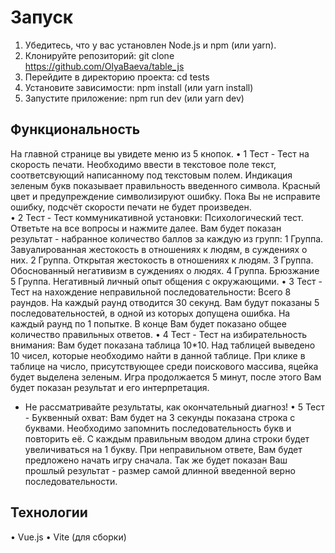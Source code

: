 
# Запуск
1. Убедитесь, что у вас установлен Node.js и npm (или yarn).
2. Клонируйте репозиторий: git clone https://github.com/OlyaBaeva/table_js
3. Перейдите в директорию проекта: cd tests
4. Установите зависимости: npm install (или yarn install)
5. Запустите приложение: npm run dev (или yarn dev)

## Функциональность
На главной странице вы увидете меню из 5 кнопок. 
• 1 Тест - Тест на скорость печати. Необходимо ввести в текстовое поле текст, соответсвующий написанному под текстовым полем. Индикация зеленым букв показывает правильность введенного символа. Красный цвет и предупреждение символизируют ошибку. Пока Вы не исправите ошибку, подсчёт скорости печати не будет произведен.  
• 2 Тест - Тест коммуникативной установки: Психологический тест. Ответьте на все вопросы и нажмите далее. Вам будет показан результат - набранное количество баллов за каждую из групп:
1 Группа. Завуалированная жестокость в отношениях к людям, в суждениях о них.
2 Группа. Открытая жестокость в отношениях к людям.
3 Группа. Обоснованный негативизм в суждениях о людях.
4 Группа. Брюзжание
5 Группа. Негативный личный опыт общения с окружающими.
• 3 Тест - Тест на нахождение неправильной последовательности:  Всего 8 раундов. На каждый раунд отводится 30 секунд. Вам будут показаны 5 последовательностей, в одной из которых допущена ошибка. На каждый раунд по 1 попытке. В конце Вам будет показано общее количество правильных ответов.
• 4 Тест - Тест на избирательность внимания:  Вам будет показана таблица 10*10. Над таблицей выведено 10 чисел, которые необходимо найти в данной таблице. При клике в таблице на число, присутствующее среди поискового массива, яцейка будет выделена зеленым. Игра продолжается 5 минут, после этого Вам будет показан результат и его интерпретация. 
* Не рассматривайте результаты, как окончательный диагноз! 
• 5 Тест - Буквенный охват:  Вам будет на 3 секунды показана строка с буквами. Необходимо запомнить последовательность букв и повторить её. С каждым правильным вводом длина строки будет увеличиваться на 1 букву. При неправильном ответе, Вам будет предложено начать игру сначала. Так же будет показан Ваш прошлый результат - размер самой длинной введенной верно последовательности.

## Технологии

• Vue.js
• Vite (для сборки)
